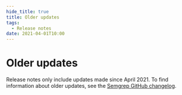 ```yaml
---
hide_title: true
title: Older updates
tags:
  - Release notes
date: 2021-04-01T10:00
---
```


# Older updates

Release notes only include updates made since April 2021. To find information about older updates, see the [Semgrep GitHub changelog](https://github.com/semgrep/semgrep/releases).
